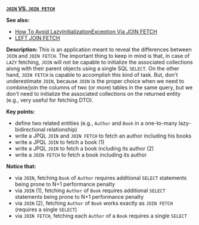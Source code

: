 **[`JOIN` VS. `JOIN FETCH`](https://github.com/andreipall/Spring-Boot-JPA/tree/master/HibernateSpringBootJoinVSJoinFetch)**

**See also:**
- [How To Avoid LazyInitializationException Via JOIN FETCH](https://github.com/andreipall/Spring-Boot-JPA/tree/master/HibernateSpringBootJoinFetch)
- [LEFT JOIN FETCH](https://github.com/andreipall/Spring-Boot-JPA/tree/master/HibernateSpringBootLeftJoinFetch)
     
**Description:** This is an application meant to reveal the differences between `JOIN` and `JOIN FETCH`. The important thing to keep in mind is that, in case of `LAZY` fetching, `JOIN` will not be capable to initialize the associated collections along with their parent objects using a single SQL `SELECT`.  On the other hand, `JOIN FETCH` is capable to accomplish this kind of task. But, don't underestimate `JOIN`, because `JOIN` is the proper choice when we need to combine/join the columns of two (or more) tables in the same query, but we don't need to initialize the associated collections on the returned entity (e.g., very useful for fetching DTO).

**Key points:**
- define two related entities (e.g., `Author` and `Book` in a one-to-many lazy-bidirectional relationship)
- write a JPQL `JOIN` and `JOIN FETCH` to fetch an author including his books
- write a JPQL `JOIN` to fetch a book (1)
- write a JPQL `JOIN` to fetch a book including its author (2)
- write a `JOIN FETCH` to fetch a book including its author
     
**Notice that:**
- via `JOIN`, fetching `Book` of `Author` requires additional `SELECT` statements being prone to N+1 performance penalty
- via `JOIN` (1), fetching `Author` of `Book` requires additional `SELECT` statements being prone to N+1 performance penalty
- via `JOIN` (2), fetching `Author` of `Book` works exactly as `JOIN FETCH` (requires a single `SELECT`)
- via `JOIN FETCH`, fetching each `Author` of a `Book` requires a single `SELECT`
